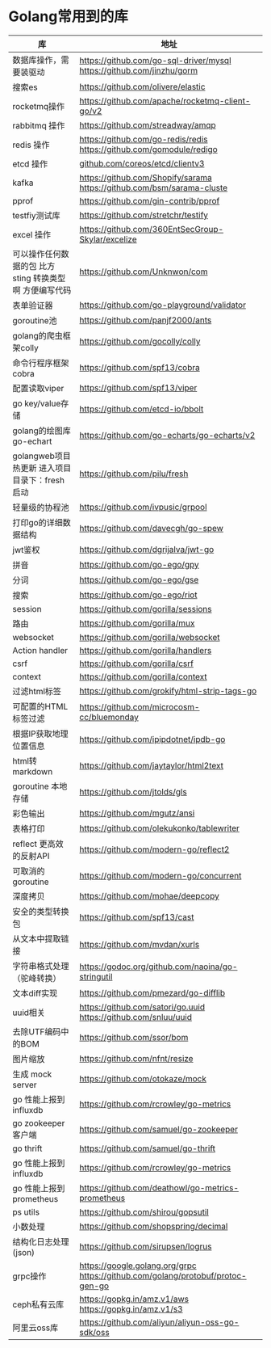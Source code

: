 # Golang常用到的库

| 库                                                     | 地址                                                         |
| ------------------------------------------------------ | ------------------------------------------------------------ |
| 数据库操作，需要装驱动                                 | https://github.com/go-sql-driver/mysql                                                                             https://github.com/jinzhu/gorm |
| 搜索es                                                 | https://github.com/olivere/elastic                           |
| rocketmq操作                                           | https://github.com/apache/rocketmq-client-go/v2              |
| rabbitmq 操作                                          | https://github.com/streadway/amqp                            |
| redis 操作                                             | https://github.com/go-redis/redis    https://github.com/gomodule/redigo |
| etcd 操作                                              | [github.com/coreos/etcd/clientv3](https://pkg.go.dev/go.etcd.io/etcd/clientv3) |
| kafka                                                  | https://github.com/Shopify/sarama https://github.com/bsm/sarama-cluste |
| pprof                                                  | https://github.com/gin-contrib/pprof                         |
| testfiy测试库                                          | https://github.com/stretchr/testify                          |
| excel 操作                                             | https://github.com/360EntSecGroup-Skylar/excelize            |
| 可以操作任何数据的包 比方sting 转换类型啊 方便编写代码 | https://github.com/Unknwon/com                               |
| 表单验证器                                             | https://github.com/go-playground/validator                   |
| goroutine池                                            | https://github.com/panjf2000/ants                            |
| golang的爬虫框架colly                                  | https://github.com/gocolly/colly                             |
| 命令行程序框架 cobra                                   | https://github.com/spf13/cobra                               |
| 配置读取viper                                          | https://github.com/spf13/viper                               |
| go key/value存储                                       | https://github.com/etcd-io/bbolt                             |
| golang的绘图库go-echart                                | https://github.com/go-echarts/go-echarts/v2                  |
| golangweb项目热更新  进入项目目录下：fresh启动         | https://github.com/pilu/fresh                                |
| 轻量级的协程池                                         | https://github.com/ivpusic/grpool                            |
| 打印go的详细数据结构                                   | https://github.com/davecgh/go-spew                           |
| jwt鉴权                                                | https://github.com/dgrijalva/jwt-go                          |
| 拼音                                                   | https://github.com/go-ego/gpy                                |
| 分词                                                   | https://github.com/go-ego/gse                                |
| 搜索                                                   | https://github.com/go-ego/riot                               |
| session                                                | https://github.com/gorilla/sessions                          |
| 路由                                                   | https://github.com/gorilla/mux                               |
| websocket                                              | https://github.com/gorilla/websocket                         |
| Action handler                                         | https://github.com/gorilla/handlers                          |
| csrf                                                   | https://github.com/gorilla/csrf                              |
| context                                                | https://github.com/gorilla/context                           |
| 过滤html标签                                           | https://github.com/grokify/html-strip-tags-go                |
| 可配置的HTML标签过滤                                   | https://github.com/microcosm-cc/bluemonday                   |
| 根据IP获取地理位置信息                                 | https://github.com/ipipdotnet/ipdb-go                        |
| html转markdown                                         | https://github.com/jaytaylor/html2text                       |
| goroutine 本地存储                                     | https://github.com/jtolds/gls                                |
| 彩色输出                                               | https://github.com/mgutz/ansi                                |
| 表格打印                                               | https://github.com/olekukonko/tablewriter                    |
| reflect 更高效的反射API                                | https://github.com/modern-go/reflect2                        |
| 可取消的goroutine                                      | https://github.com/modern-go/concurrent                      |
| 深度拷贝                                               | https://github.com/mohae/deepcopy                            |
| 安全的类型转换包                                       | https://github.com/spf13/cast                                |
| 从文本中提取链接                                       | https://github.com/mvdan/xurls                               |
| 字符串格式处理（驼峰转换）                             | https://godoc.org/github.com/naoina/go-stringutil            |
| 文本diff实现                                           | https://github.com/pmezard/go-difflib                        |
| uuid相关                                               | https://github.com/satori/go.uuid  https://github.com/snluu/uuid |
| 去除UTF编码中的BOM                                     | https://github.com/ssor/bom                                  |
| 图片缩放                                               | https://github.com/nfnt/resize                               |
| 生成 mock server                                       | https://github.com/otokaze/mock                              |
| go 性能上报到influxdb                                  | https://github.com/rcrowley/go-metrics                       |
| go zookeeper客户端                                     | https://github.com/samuel/go-zookeeper                       |
| go thrift                                              | https://github.com/samuel/go-thrift                          |
| go 性能上报到influxdb                                  | https://github.com/rcrowley/go-metrics                       |
| go 性能上报到prometheus                                | https://github.com/deathowl/go-metrics-prometheus            |
| ps utils                                               | https://github.com/shirou/gopsutil                           |
| 小数处理                                               | https://github.com/shopspring/decimal                        |
| 结构化日志处理(json)                                   | https://github.com/sirupsen/logrus                           |
| grpc操作                                               | https://google.golang.org/grpc                                                                                          https://github.com/golang/protobuf/protoc-gen-go |
| ceph私有云库                                           | https://gopkg.in/amz.v1/aws  https://gopkg.in/amz.v1/s3      |
| 阿里云oss库                                            | https://github.com/aliyun/aliyun-oss-go-sdk/oss              |



